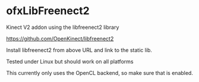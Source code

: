 # ofxLibFreenect2
Kinect V2 addon using the libfreenect2 library

https://github.com/OpenKinect/libfreenect2

Install libfreenect2 from above URL and link to the static lib.

Tested under Linux but should work on all platforms

This currently only uses the OpenCL backend, so make sure that is enabled.
